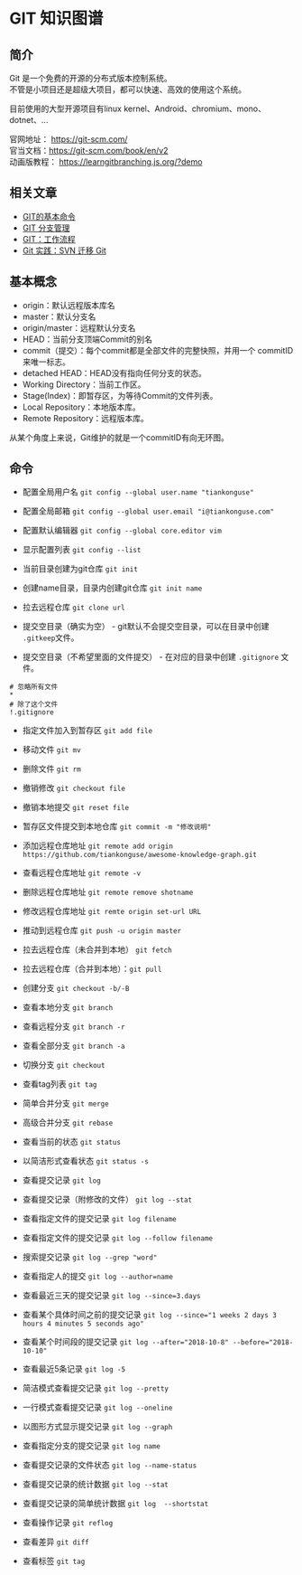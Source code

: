 # GIT 知识图谱


## 简介


Git 是一个免费的开源的分布式版本控制系统。  
不管是小项目还是超级大项目，都可以快速、高效的使用这个系统。  

目前使用的大型开源项目有linux kernel、Android、chromium、mono、dotnet、...  


官网地址： https://git-scm.com/  
官当文档：https://git-scm.com/book/en/v2  
动画版教程： https://learngitbranching.js.org/?demo  

## 相关文章  

* [GIT的基本命令](https://mp.weixin.qq.com/s/-5AfxcJw7xuyEFuOYciryg) 
* [GIT 分支管理](https://mp.weixin.qq.com/s/07z8UOjqFb7HjntYIr7mFw)   
* [GIT：工作流程](https://mp.weixin.qq.com/s/rFL91DJrKMbKEx0lIfc0dg)  
* [Git 实践：SVN 迁移 Git](https://mp.weixin.qq.com/s/10TjsdYTCbyQ_IpTV5uwMg)  


## 基本概念

* origin：默认远程版本库名   
* master：默认分支名  
* origin/master：远程默认分支名  
* HEAD：当前分支顶端Commit的别名  
* commit（提交）：每个commit都是全部文件的完整快照，并用一个 commitID 来唯一标志。  
* detached HEAD：HEAD没有指向任何分支的状态。  
* Working Directory：当前工作区。  
* Stage(Index)：即暂存区，为等待Commit的文件列表。  
* Local Repository：本地版本库。  
* Remote Repository：远程版本库。  


从某个角度上来说，Git维护的就是一个commitID有向无环图。  


## 命令


* 配置全局用户名  `git config --global user.name "tiankonguse" `  
* 配置全局邮箱 `git config --global user.email "i@tiankonguse.com"`  
* 配置默认编辑器 `git config --global core.editor vim`  
* 显示配置列表 `git config --list`  



* 当前目录创建为git仓库 `git init`  
* 创建name目录，目录内创建git仓库 `git init name`  
* 拉去远程仓库 `git clone url`  

* 提交空目录（确实为空） - git默认不会提交空目录，可以在目录中创建 `.gitkeep`文件。  
* 提交空目录（不希望里面的文件提交） - 在对应的目录中创建 `.gitignore` 文件。  

```
# 忽略所有文件
*
# 除了这个文件
!.gitignore
```



* 指定文件加入到暂存区 `git add file`  
* 移动文件 `git mv`  
* 删除文件 `git rm`  

* 撤销修改 `git checkout file`  
* 撤销本地提交 `git reset file`  



* 暂存区文件提交到本地仓库 `git commit -m "修改说明"`  


* 添加远程仓库地址 `git remote add origin https://github.com/tiankonguse/awesome-knowledge-graph.git`  
* 查看远程仓库地址 `git remote -v`  
* 删除远程仓库地址 `git remote remove shotname`
* 修改远程仓库地址 `git remte origin set-url URL`


* 推动到远程仓库 `git push -u origin master`  
* 拉去远程仓库（未合并到本地）  `git fetch`   
* 拉去远程仓库（合并到本地）：`git pull`  


* 创建分支 `git checkout -b/-B`  
* 查看本地分支 `git branch`   
* 查看远程分支 `git branch -r` 
* 查看全部分支 `git branch -a`  
* 切换分支 `git checkout`  
* 查看tag列表 `git tag`  
* 简单合并分支 `git merge`  
* 高级合并分支 `git rebase`  

* 查看当前的状态 `git status` 
* 以简洁形式查看状态 `git status -s`  
* 查看提交记录 `git log`  
* 查看提交记录（附修改的文件） `git log --stat` 
* 查看指定文件的提交记录 `git log filename`   
* 查看指定文件的提交记录 `git log --follow filename`   
* 搜索提交记录 `git log --grep "word" `  
* 查看指定人的提交 `git log --author=name`  
* 查看最近三天的提交记录 `git log --since=3.days`  
* 查看某个具体时间之前的提交记录 `git log --since="1 weeks 2 days 3 hours 4 minutes 5 seconds ago" `  
* 查看某个时间段的提交记录 `git log --after="2018-10-8" --before="2018-10-10" `  
* 查看最近5条记录 `git log -5`  
* 简洁模式查看提交记录 `git log --pretty`  
* 一行模式查看提交记录 `git log --oneline`  
* 以图形方式显示提交记录 `git log --graph`  
* 查看指定分支的提交记录 `git log name`  
* 查看提交记录的文件状态 `git log --name-status `  
* 查看提交记录的统计数据 `git log --stat `  
* 查看提交记录的简单统计数据 `git log  --shortstat `  
* 查看操作记录 `git reflog`  
* 查看差异 `git diff`  

* 查看标签 `git tag`  


